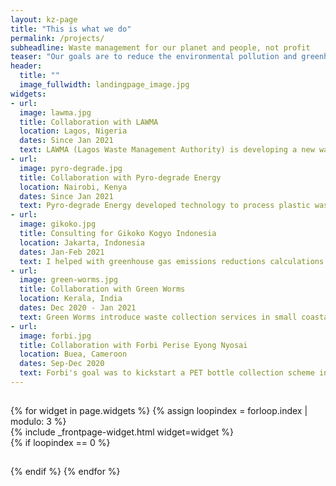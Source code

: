 ```yaml
---
layout: kz-page
title: "This is what we do"
permalink: /projects/
subheadline: Waste management for our planet and people, not profit
teaser: "Our goals are to reduce the environmental pollution and greenhouse gas emissions associated with waste, and to minimise the impact of waste on human and animal health. Here is what we do to achieve these goals:"
header:
  title: ""
  image_fullwidth: landingpage_image.jpg
widgets:
- url:
  image: lawma.jpg
  title: Collaboration with LAWMA
  location: Lagos, Nigeria
  dates: Since Jan 2021
  text: LAWMA (Lagos Waste Management Authority) is developing a new waste management system for Lagos, a city of more than 22 million people. I am exploring technologies, partnerships and funding mechanisms that could be appropriate for this context.
- url:
  image: pyro-degrade.jpg
  title: Collaboration with Pyro-degrade Energy
  location: Nairobi, Kenya
  dates: Since Jan 2021
  text: Pyro-degrade Energy developed technology to process plastic waste into pyrolysis oil - an affordable fuel that can be used instead of diesel. This fuel is environmentally friendly due to its low sulfur content. I am helping them with fundraising for their first industrial scale plant.
- url:
  image: gikoko.jpg
  title: Consulting for Gikoko Kogyo Indonesia
  location: Jakarta, Indonesia
  dates: Jan-Feb 2021
  text: I helped with greenhouse gas emissions reductions calculations to evaluate a municipal solid waste infrastructure building project involving multiple technologies. The proposed project included waste sorting and shredding machinery powered by in-house refuse-derived fuel, an anaerobic digestion system and other technologies.
- url:
  image: green-worms.jpg
  title: Collaboration with Green Worms
  location: Kerala, India
  dates: Dec 2020 - Jan 2021
  text: Green Worms introduce waste collection services in small coastal towns in India. I am helping them with developing external communications strategy. My goals are to improve their engagement with stakeholders and to assist with initiating collaborations with organisations outside India.
- url:
  image: forbi.jpg
  title: Collaboration with Forbi Perise Eyong Nyosai
  location: Buea, Cameroon
  dates: Sep-Dec 2020
  text: Forbi's goal was to kickstart a PET bottle collection scheme in schools in Buea, Cameroon to both increase the plastic recycling rate in the country and to educate kids about waste related challenges. I helped Forbi with writing the project proposal, making a budget and the application process.
---
```


<hr style="height:1px; visibility:hidden;" />
<div class="row">
  {% for widget in page.widgets %}
    {% assign loopindex = forloop.index | modulo: 3 %}
    <div id="{{ widget.anchor }}">{% include _frontpage-widget.html widget=widget %}</div>
    {% if loopindex == 0 %}
  <hr style="height:1px; visibility:hidden;" /> <!-- Prevents long first column items from pushing new rows to the right -->
    {% endif %}
  {% endfor %}
</div>


